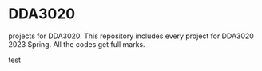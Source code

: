 # DDA3020
projects for DDA3020.
This repository includes every project for DDA3020 2023 Spring. 
All the codes get full marks.

test